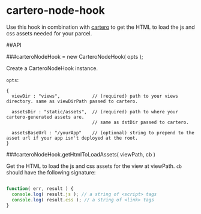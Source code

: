 cartero-node-hook
=================

Use this hook in combination with [cartero](https://github.com/rotundasoftware/cartero) to get the HTML to load the js and css assets needed for your parcel.

##API

###carteroNodeHook = new CarteroNodeHook( opts );

Create a CarteroNodeHook instance.

`opts`:

```
{
  viewDir : "views",            // (required) path to your views directory. same as viewDirPath passed to cartero.
  
  assetsDir : "static/assets",  // (required) path to where your cartero-generated assets are.
                                // same as dstDir passed to cartero.

  assetsBaseUrl : "/yourApp"    // (optional) string to prepend to the asset url if your app isn't deployed at the root.
}
```

###carteroNodeHook.getHtmlToLoadAssets( viewPath, cb )

Get the HTML to load the js and css assets for the view at viewPath. `cb` should have the following signature:

```javascript

function( err, result ) {
  console.log( result.js ); // a string of <script> tags
  console.log( result.css ); // a string of <link> tags
}
```
  
